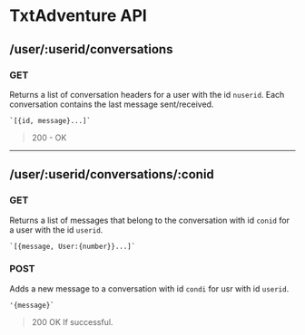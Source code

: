 # TxtAdventure API

## /user/:userid/conversations
### GET

Returns a list of conversation headers for a user with the id `nuserid`. Each conversation contains the last message sent/received.


    `[{id, message}...]`

> 200 - OK
---

## /user/:userid/conversations/:conid
### GET

Returns a list of messages that belong to the conversation with id `conid` for a user with the id `userid`.

    `[{message, User:{number}}...]`

### POST

Adds a new message to a conversation with id `condi` for usr with id `userid`.

    '{message}`

> 200 OK If successful.